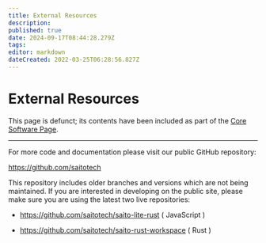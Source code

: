 ```yaml
---
title: External Resources
description: 
published: true
date: 2024-09-17T08:44:28.279Z
tags: 
editor: markdown
dateCreated: 2022-03-25T06:28:56.827Z
---
```


# External Resources

This page is defunct; its contents have been included as part of the [Core Software Page](/tech/installation/core-software).

<hr>
For more code and documentation please visit our public GitHub repository:

https://github.com/saitotech

This repository includes older branches and versions which are not being maintained. If you are interested in developing on the public site, please make sure you are using the latest two live repositories:

 - https://github.com/saitotech/saito-lite-rust
   ( JavaScript )

 - https://github.com/saitotech/saito-rust-workspace
   ( Rust )

